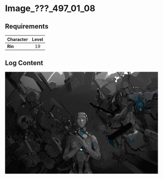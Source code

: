# Image_???_497_01_08
## Requirements
|Character|Level|
|---------|:---:|
|**Rin**  | 19  |

## Log Content
![rios2301.png](./attachments/rios2301.png)